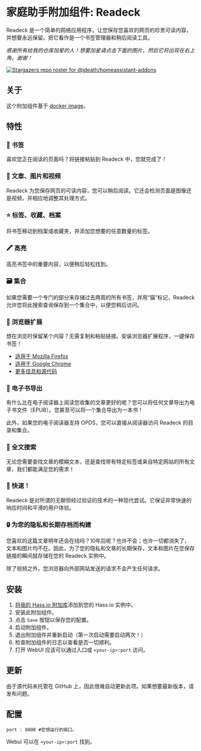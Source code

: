 # 家庭助手附加组件: Readeck

Readeck 是一个简单的网络应用程序，让您保存您喜欢的网页的珍贵可读内容，并想要永远保留。把它看作是一个书签管理器和稍后阅读工具。

_感谢所有给我的仓库加星的人！想要加星请点击下面的图片，然后它将出现在右上角。谢谢！_

[![Stargazers repo roster for @jdeath/homeassistant-addons](https://reporoster.com/stars/jdeath/homeassistant-addons)](https://github.com/jdeath/homeassistant-addons/stargazers)

## 关于

这个附加组件基于 [docker image](https://codeberg.org/readeck/readeck)。

## 特性

### 🔖 书签

喜欢您正在阅读的页面吗？将链接粘贴到 Readeck 中，您就完成了！

### 📸 文章、图片和视频

Readeck 为您保存网页的可读内容，您可以稍后阅读。它还会检测页面是图像还是视频，并相应地调整其处理方式。

### ⭐ 标签、收藏、档案

将书签移动到档案或收藏夹，并添加您想要的任意数量的标签。

### 🖍️ 高亮

高亮书签中的重要内容，以便稍后轻松找到。

### 🗃️ 集合

如果您需要一个专门的部分来存储过去两周的所有书签，并用“猫”标记，Readeck 允许您将此搜索查询保存到一个集合中，以便您稍后访问。

### 🧩 浏览器扩展

想在浏览时保留某个内容？无需复制和粘贴链接。安装浏览器扩展程序，一键保存书签！

- [适用于 Mozilla Firefox](https://addons.mozilla.org/en-US/firefox/addon/readeck/)
- [适用于 Google Chrome](https://chromewebstore.google.com/detail/readeck/jnmcpmfimecibicbojhopfkcbmkafhee)
- [更多信息和源代码](https://codeberg.org/readeck/browser-extension)

### 📖 电子书导出

有什么比在电子阅读器上阅读您收集的文章更好的呢？您可以将任何文章导出为电子书文件（EPUB）。您甚至可以将一个集合导出为一本书！

此外，如果您的电子阅读器支持 OPDS，您可以直接从阅读器访问 Readeck 的目录和集合。

### 🔎 全文搜索

无论您需要查找文章的模糊文本，还是查找带有特定标签或来自特定网站的所有文章，我们都能满足您的需求！

### 🚀 快速！

Readeck 是对所谓的无聊但经过验证的技术的一种现代尝试。它保证非常快速的响应时间和平滑的用户体验。

### 🔒 为您的隐私和长期存档而构建

您喜欢的这篇文章明年还会在线吗？10年后呢？也许不会；也许一切都消失了，文本和图片均不在。因此，为了您的隐私和文章的长期保存，文本和图片在您保存链接的瞬间就存储在您的 Readeck 实例中。

除了视频之外，您浏览器向外部网站发送的请求不会产生任何请求。

## 安装

1. [将我的 Hass.io 附加库][repository]添加到您的 Hass.io 实例中。
1. 安装此附加组件。
1. 点击 `Save` 按钮以保存您的配置。
1. 启动附加组件。
1. 退出附加组件并重新启动（第一次启动需要启动两次！）
1. 检查附加组件的日志以查看是否一切顺利。
1. 打开 WebUI 应该可以通过入口或 `<your-ip>:port` 访问。

## 更新
由于源代码未托管在 GitHub 上，因此很难自动更新此项。如果想要最新版本，请发布问题。

## 配置

```
port : 8000 #您想运行的端口。
```

Webui 可以在 `<your-ip>:port` 找到。

[repository]: https://github.com/jdeath/homeassistant-addons